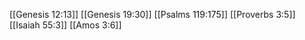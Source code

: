 [[Genesis 12:13]]
[[Genesis 19:30]]
[[Psalms 119:175]]
[[Proverbs 3:5]]
[[Isaiah 55:3]]
[[Amos 3:6]]
